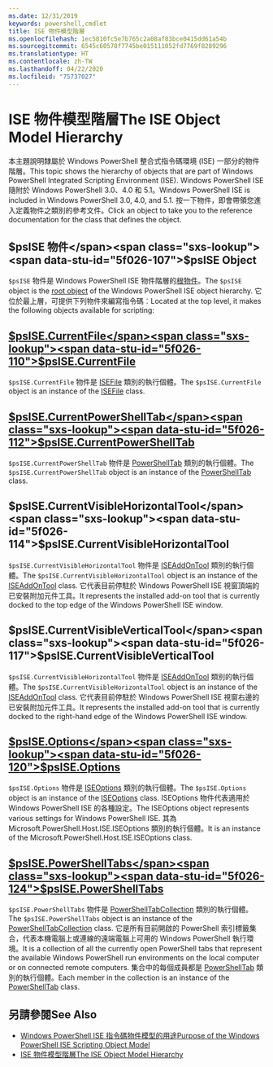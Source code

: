 ```yaml
---
ms.date: 12/31/2019
keywords: powershell,cmdlet
title: ISE 物件模型階層
ms.openlocfilehash: 1ec5810fc5e7b765c2a08af83bce0415dd61a54b
ms.sourcegitcommit: 6545c60578f7745be015111052fd7769f8289296
ms.translationtype: HT
ms.contentlocale: zh-TW
ms.lasthandoff: 04/22/2020
ms.locfileid: "75737027"
---
```

# <a name="the-ise-object-model-hierarchy"></a><span data-ttu-id="5f026-103">ISE 物件模型階層</span><span class="sxs-lookup"><span data-stu-id="5f026-103">The ISE Object Model Hierarchy</span></span>

<span data-ttu-id="5f026-104">本主題說明隸屬於 Windows PowerShell 整合式指令碼環境 (ISE) 一部分的物件階層。</span><span class="sxs-lookup"><span data-stu-id="5f026-104">This topic shows the hierarchy of objects that are part of Windows PowerShell Integrated Scripting Environment (ISE).</span></span> <span data-ttu-id="5f026-105">Windows PowerShell ISE 隨附於 Windows PowerShell 3.0、4.0 和 5.1。</span><span class="sxs-lookup"><span data-stu-id="5f026-105">Windows PowerShell ISE is included in Windows PowerShell 3.0, 4.0, and 5.1.</span></span> <span data-ttu-id="5f026-106">按一下物件，即會帶領您進入定義物件之類別的參考文件。</span><span class="sxs-lookup"><span data-stu-id="5f026-106">Click an object to take you to the reference documentation for the class that defines the object.</span></span>

## <a name="psise-object"></a><span data-ttu-id="5f026-107">$psISE 物件</span><span class="sxs-lookup"><span data-stu-id="5f026-107">$psISE Object</span></span>

<span data-ttu-id="5f026-108">`$psISE` 物件是 Windows PowerShell ISE 物件階層的[根物件](The-ObjectModelRoot-Object.md)。</span><span class="sxs-lookup"><span data-stu-id="5f026-108">The `$psISE` object is the [root object](The-ObjectModelRoot-Object.md) of the Windows PowerShell ISE object hierarchy.</span></span> <span data-ttu-id="5f026-109">它位於最上層，可提供下列物件來編寫指令碼︰</span><span class="sxs-lookup"><span data-stu-id="5f026-109">Located at the top level, it makes the following objects available for scripting:</span></span>

## <a name="psisecurrentfile"></a>[<span data-ttu-id="5f026-110">$psISE.CurrentFile</span><span class="sxs-lookup"><span data-stu-id="5f026-110">$psISE.CurrentFile</span></span>](The-ISEFile-Object.md)

<span data-ttu-id="5f026-111">`$psISE.CurrentFile` 物件是 [ISEFile](The-ISEFile-Object.md) 類別的執行個體。</span><span class="sxs-lookup"><span data-stu-id="5f026-111">The `$psISE.CurrentFile` object is an instance of the [ISEFile](The-ISEFile-Object.md) class.</span></span>

## <a name="psisecurrentpowershelltab"></a>[<span data-ttu-id="5f026-112">$psISE.CurrentPowerShellTab</span><span class="sxs-lookup"><span data-stu-id="5f026-112">$psISE.CurrentPowerShellTab</span></span>](The-PowerShellTab-Object.md)

<span data-ttu-id="5f026-113">`$psISE.CurrentPowerShellTab` 物件是 [PowerShellTab](The-PowerShellTab-Object.md) 類別的執行個體。</span><span class="sxs-lookup"><span data-stu-id="5f026-113">The `$psISE.CurrentPowerShellTab` object is an instance of the [PowerShellTab](The-PowerShellTab-Object.md) class.</span></span>

## <a name="psisecurrentvisiblehorizontaltool"></a><span data-ttu-id="5f026-114">$psISE.CurrentVisibleHorizontalTool</span><span class="sxs-lookup"><span data-stu-id="5f026-114">$psISE.CurrentVisibleHorizontalTool</span></span>

<span data-ttu-id="5f026-115">`$psISE.CurrentVisibleHorizontalTool` 物件是 [ISEAddOnTool](The-ISEAddOnTool-Object.md) 類別的執行個體。</span><span class="sxs-lookup"><span data-stu-id="5f026-115">The `$psISE.CurrentVisibleHorizontalTool` object is an instance of the [ISEAddOnTool](The-ISEAddOnTool-Object.md) class.</span></span> <span data-ttu-id="5f026-116">它代表目前停駐於 Windows PowerShell ISE 視窗頂端的已安裝附加元件工具。</span><span class="sxs-lookup"><span data-stu-id="5f026-116">It represents the installed add-on tool that is currently docked to the top edge of the Windows PowerShell ISE window.</span></span>

## <a name="psisecurrentvisibleverticaltool"></a><span data-ttu-id="5f026-117">$psISE.CurrentVisibleVerticalTool</span><span class="sxs-lookup"><span data-stu-id="5f026-117">$psISE.CurrentVisibleVerticalTool</span></span>

<span data-ttu-id="5f026-118">`$psISE.CurrentVisibleHorizontalTool` 物件是 [ISEAddOnTool](The-ISEAddOnTool-Object.md) 類別的執行個體。</span><span class="sxs-lookup"><span data-stu-id="5f026-118">The `$psISE.CurrentVisibleHorizontalTool` object is an instance of the [ISEAddOnTool](The-ISEAddOnTool-Object.md) class.</span></span> <span data-ttu-id="5f026-119">它代表目前停駐於 Windows PowerShell ISE 視窗右邊的已安裝附加元件工具。</span><span class="sxs-lookup"><span data-stu-id="5f026-119">It represents the installed add-on tool that is currently docked to the right-hand edge of the Windows PowerShell ISE window.</span></span>

## <a name="psiseoptions"></a>[<span data-ttu-id="5f026-120">$psISE.Options</span><span class="sxs-lookup"><span data-stu-id="5f026-120">$psISE.Options</span></span>](The-ISEOptions-Object.md)

<span data-ttu-id="5f026-121">`$psISE.Options` 物件是 [ISEOptions](The-ISEOptions-Object.md) 類別的執行個體。</span><span class="sxs-lookup"><span data-stu-id="5f026-121">The `$psISE.Options` object is an instance of the [ISEOptions](The-ISEOptions-Object.md) class.</span></span> <span data-ttu-id="5f026-122">ISEOptions 物件代表適用於 Windows PowerShell ISE 的各種設定。</span><span class="sxs-lookup"><span data-stu-id="5f026-122">The ISEOptions object represents various settings for Windows PowerShell ISE.</span></span> <span data-ttu-id="5f026-123">其為 Microsoft.PowerShell.Host.ISE.ISEOptions 類別的執行個體。</span><span class="sxs-lookup"><span data-stu-id="5f026-123">It is an instance of the Microsoft.PowerShell.Host.ISE.ISEOptions class.</span></span>

## <a name="psisepowershelltabs"></a>[<span data-ttu-id="5f026-124">$psISE.PowerShellTabs</span><span class="sxs-lookup"><span data-stu-id="5f026-124">$psISE.PowerShellTabs</span></span>](The-PowerShellTabCollection-Object.md)

<span data-ttu-id="5f026-125">`$psISE.PowerShellTabs` 物件是 [PowerShellTabCollection](The-PowerShellTabCollection-Object.md) 類別的執行個體。</span><span class="sxs-lookup"><span data-stu-id="5f026-125">The `$psISE.PowerShellTabs` object is an instance of the [PowerShellTabCollection](The-PowerShellTabCollection-Object.md) class.</span></span> <span data-ttu-id="5f026-126">它是所有目前開啟的 PowerShell 索引標籤集合，代表本機電腦上或連線的遠端電腦上可用的 Windows PowerShell 執行環境。</span><span class="sxs-lookup"><span data-stu-id="5f026-126">It is a collection of all the currently open PowerShell tabs that represent the available Windows PowerShell run environments on the local computer or on connected remote computers.</span></span> <span data-ttu-id="5f026-127">集合中的每個成員都是 [PowerShellTab](The-PowerShellTab-Object.md) 類別的執行個體。</span><span class="sxs-lookup"><span data-stu-id="5f026-127">Each member in the collection is an instance of the [PowerShellTab](The-PowerShellTab-Object.md) class.</span></span>

## <a name="see-also"></a><span data-ttu-id="5f026-128">另請參閱</span><span class="sxs-lookup"><span data-stu-id="5f026-128">See Also</span></span>

- [<span data-ttu-id="5f026-129">Windows PowerShell ISE 指令碼物件模型的用途</span><span class="sxs-lookup"><span data-stu-id="5f026-129">Purpose of the Windows PowerShell ISE Scripting Object Model</span></span>](Purpose-of-the-Windows-PowerShell-ISE-Scripting-Object-Model.md)
- [<span data-ttu-id="5f026-130">ISE 物件模型階層</span><span class="sxs-lookup"><span data-stu-id="5f026-130">The ISE Object Model Hierarchy</span></span>](The-ISE-Object-Model-Hierarchy.md)
